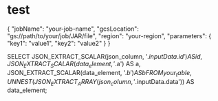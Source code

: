 # test

{
  "jobName": "your-job-name",
  "gcsLocation": "gs://path/to/your/job/JAR/file",
  "region": "your-region",
  "parameters": {
    "key1": "value1",
    "key2": "value2"
  }
}

SELECT 
  JSON_EXTRACT_SCALAR(json_column, '$.inputData.id') AS id,
  JSON_EXTRACT_SCALAR(data_element, '$.a') AS a,
  JSON_EXTRACT_SCALAR(data_element, '$.b') AS b
FROM 
  your_table,
  UNNEST(JSON_EXTRACT_ARRAY(json_column, '$.inputData.data')) AS data_element;
